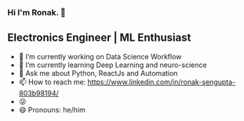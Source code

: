 ### Hi I'm Ronak. 👋

## Electronics Engineer | ML Enthusiast


- 🔭 I’m currently working on Data Science Workflow 
- 🌱 I’m currently learning Deep Learning and neuro-science 
- 💬 Ask me about Python, ReactJs and Automation
- 📫 How to reach me: https://www.linkedin.com/in/ronak-sengupta-803b98194/
- :stuck_out_tongue_winking_eye:
- 😄 Pronouns: he/him



